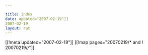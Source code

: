 ```yaml
---

title: index
date: updated="2007-02-19"]]
2007-02-19
layout: rut
---
```


[[!meta updated="2007-02-19"]]
[[!map pages="20070219/* and ! 20070219/*/*"]]
